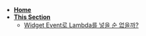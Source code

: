 - [**Home**](/)
- [**This Section**](/UE4/)
    * [Widget Event로 Lambda를 넣을 순 없을까?](/UE4/Widget_Event_Lambda)
